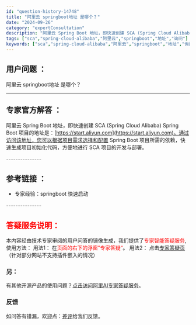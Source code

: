 ```yaml
---
id: "question-history-14748"
title: "阿里云 springboot地址 是哪个？"
date: "2024-09-26"
category: "expertConsultation"
description: "阿里云 Spring Boot 地址，即快速创建 SCA (Spring Cloud Alibaba) Spring Boot 项目的地址是：[https://start.aliyun.com](https://start.aliyun.com)。通过访问该地址，您可以根据项目需求选择和配置 Spr"
tags: ["sca","spring-cloud-alibaba","阿里云","springboot","地址","询问"]
keywords: ["sca","spring-cloud-alibaba","阿里云","springboot","地址","询问"]
---
```


## 用户问题 ： 
 阿里云 springboot地址 是哪个？  

---------------
## 专家官方解答 ：

阿里云 Spring Boot 地址，即快速创建 SCA (Spring Cloud Alibaba) Spring Boot 项目的地址是：[https://start.aliyun.com](https://start.aliyun.com)。通过访问该地址，您可以根据项目需求选择和配置 Spring Boot 项目所需的依赖，快速生成项目初始化代码，方便地进行 SCA 项目的开发与部署。


<font color="#949494">---------------</font> 


## 参考链接 ：

* 专家经验：springboot 快速启动 


 <font color="#949494">---------------</font> 
 


## <font color="#FF0000">答疑服务说明：</font> 

本内容经由技术专家审阅的用户问答的镜像生成，我们提供了<font color="#FF0000">专家智能答疑服务</font>,使用方法：
用法1： 在<font color="#FF0000">页面的右下的浮窗”专家答疑“</font>。
用法2： 点击[专家答疑页](https://answer.opensource.alibaba.com/docs/intro)（针对部分网站不支持插件嵌入的情况）
### 另：


有其他开源产品的使用问题？[点击访问阿里AI专家答疑服务](https://answer.opensource.alibaba.com/docs/intro)。
### 反馈
如问答有错漏，欢迎点：[差评](https://ai.nacos.io/user/feedbackByEnhancerGradePOJOID?enhancerGradePOJOId=14752)给我们反馈。
